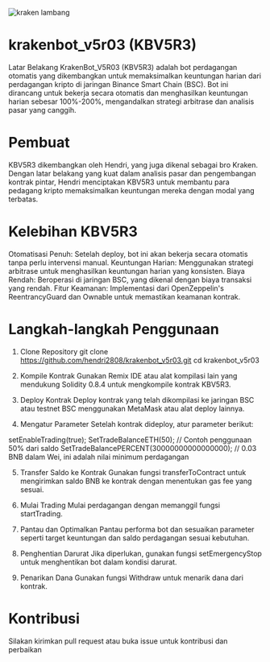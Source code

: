 ![kraken lambang](https://github.com/hendri2808/krakenbot_v5r03/assets/67959601/50d5a261-60e0-4348-ac06-10c984d549e7)

# krakenbot_v5r03 (KBV5R3)
Latar Belakang
KrakenBot_V5R03 (KBV5R3) adalah bot perdagangan otomatis yang dikembangkan untuk memaksimalkan keuntungan harian dari perdagangan kripto di jaringan Binance Smart Chain (BSC). Bot ini dirancang untuk bekerja secara otomatis dan menghasilkan keuntungan harian sebesar 100%-200%, mengandalkan strategi arbitrase dan analisis pasar yang canggih.

# Pembuat
KBV5R3 dikembangkan oleh Hendri, yang juga dikenal sebagai bro Kraken. Dengan latar belakang yang kuat dalam analisis pasar dan pengembangan kontrak pintar, Hendri menciptakan KBV5R3 untuk membantu para pedagang kripto memaksimalkan keuntungan mereka dengan modal yang terbatas.

# Kelebihan KBV5R3
Otomatisasi Penuh: Setelah deploy, bot ini akan bekerja secara otomatis tanpa perlu intervensi manual.
Keuntungan Harian: Menggunakan strategi arbitrase untuk menghasilkan keuntungan harian yang konsisten.
Biaya Rendah: Beroperasi di jaringan BSC, yang dikenal dengan biaya transaksi yang rendah.
Fitur Keamanan: Implementasi dari OpenZeppelin's ReentrancyGuard dan Ownable untuk memastikan keamanan kontrak.

# Langkah-langkah Penggunaan
1. Clone Repository
git clone https://github.com/hendri2808/krakenbot_v5r03.git
cd krakenbot_v5r03

2.  Kompile Kontrak
Gunakan Remix IDE atau alat kompilasi lain yang mendukung Solidity 0.8.4 untuk mengkompile kontrak KBV5R3.

3.  Deploy Kontrak
Deploy kontrak yang telah dikompilasi ke jaringan BSC atau testnet BSC menggunakan MetaMask atau alat deploy lainnya.

4.  Mengatur Parameter
Setelah kontrak dideploy, atur parameter berikut:

setEnableTrading(true);
SetTradeBalanceETH(50); // Contoh penggunaan 50% dari saldo
SetTradeBalancePERCENT(30000000000000000); // 0.03 BNB dalam Wei, ini adalah nilai minimum perdagangan

5.  Transfer Saldo ke Kontrak
Gunakan fungsi transferToContract untuk mengirimkan saldo BNB ke kontrak dengan menentukan gas fee yang sesuai.

6. Mulai Trading
Mulai perdagangan dengan memanggil fungsi startTrading.

7. Pantau dan Optimalkan
Pantau performa bot dan sesuaikan parameter seperti target keuntungan dan saldo perdagangan sesuai kebutuhan.

8. Penghentian Darurat
Jika diperlukan, gunakan fungsi setEmergencyStop untuk menghentikan bot dalam kondisi darurat.

9. Penarikan Dana
Gunakan fungsi Withdraw untuk menarik dana dari kontrak.

# Kontribusi
Silakan kirimkan pull request atau buka issue untuk kontribusi dan perbaikan
